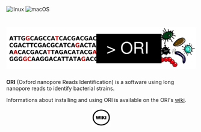 ![linux](https://github.com/gsiekaniec/ORI/workflows/linux/badge.svg)
![macOS](https://github.com/gsiekaniec/ORI/workflows/macOS/badge.svg)
# <img src="img/ORI.png" alt="ORI" width="3000"/>

**ORI** (Oxford nanopore Reads Identification) is a software using long nanopore reads to identify bacterial strains. 

Informations about installing and using ORI is available on the ORI's [wiki](https://github.com/gsiekaniec/ORI/wiki/ORI's-Home).

<p align="center" width="100%">
  <a href="https://github.com/gsiekaniec/ORI/wiki/ORI's-Home">
    <img src="img/Wiki.png" alt="WIKI" width="10%" align="center"/>
  </a>
</p>
